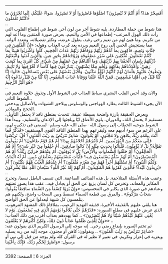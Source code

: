 ------------------------------------------------------------------------

أَفَسِحْرٌ هذا؟ أَمْ أَنْتُمْ لا تُبْصِرُونَ؟ اصْلَوْها فَاصْبِرُوا أَوْ لا تَصْبِرُوا، سَواءٌ عَلَيْكُمْ،
إِنَّما تُجْزَوْنَ ما كُنْتُمْ تَعْمَلُونَ»  
..  
هذا شوط من حملة المطاردة. يليه شوط آخر من لون آخر. شوط في إطماع القلوب
التي رأت ذلك الهول المرعب- إطماعها في الأمن والنعيم. بعرض صورة المتقين
وما أعد لهم من تكريم. وما هيئ لهم من نعيم رخي رغيد، يطول عرضه، وتكثر
تفصيلاته، وتتعدد ألوانه. مما يستجيش الحس إلى روح النعيم وبرده بعد كرب
العذاب وهوله: «إِنَّ الْمُتَّقِينَ فِي جَنَّاتٍ وَنَعِيمٍ. فاكِهِينَ بِما آتاهُمْ رَبُّهُمْ وَوَقاهُمْ
رَبُّهُمْ عَذابَ الْجَحِيمِ. كُلُوا وَاشْرَبُوا هَنِيئاً بِما كُنْتُمْ تَعْمَلُونَ. مُتَّكِئِينَ عَلى سُرُرٍ
مَصْفُوفَةٍ وَزَوَّجْناهُمْ بِحُورٍ عِينٍ. وَالَّذِينَ آمَنُوا وَاتَّبَعَتْهُمْ ذُرِّيَّتُهُمْ بِإِيمانٍ أَلْحَقْنا بِهِمْ
ذُرِّيَّتَهُمْ، وَما أَلَتْناهُمْ مِنْ عَمَلِهِمْ مِنْ شَيْءٍ، كُلُّ امْرِئٍ بِما كَسَبَ رَهِينٌ. وَأَمْدَدْناهُمْ
بِفاكِهَةٍ وَلَحْمٍ مِمَّا يَشْتَهُونَ. يَتَنازَعُونَ فِيها كَأْساً لا لَغْوٌ فِيها وَلا تَأْثِيمٌ. وَيَطُوفُ
عَلَيْهِمْ غِلْمانٌ لَهُمْ كَأَنَّهُمْ لُؤْلُؤٌ مَكْنُونٌ. وَأَقْبَلَ بَعْضُهُمْ عَلى بَعْضٍ يَتَساءَلُونَ. قالُوا:
إِنَّا كُنَّا قَبْلُ فِي أَهْلِنا مُشْفِقِينَ. فَمَنَّ اللَّهُ عَلَيْنا وَوَقانا عَذابَ السَّمُومِ. إِنَّا كُنَّا
مِنْ قَبْلُ نَدْعُوهُ إِنَّهُ هُوَ الْبَرُّ الرَّحِيمُ»  
..  
والآن وقد أحس القلب البشري سياط العذاب في الشوط الأول وتذوق حلاوة النعيم
في الشوط الثاني..  
الآن يجيء الشوط الثالث يطارد الهواجس والوساوس ويلاحق الشبهات والأضاليل
ويدحض الحجج والمعاذير.  
ويعرض الحقيقة بارزة واضحة بسيطة عنيفة. تتحدث بمنطق نافذ لا يحتمل
التأويل، مستقيم لا يحتمل اللف والدوران. يلوي الأعناق ليّا ويلجئها إلى
الإذعان والتسليم.. ويبدأ هذا الشوط بتوجيه الخطاب إلى رسول الله- صلى الله
عليه وسلم- ليمضي في تذكيره لهم، على الرغم من سوء أدبهم معه وليقرعهم بهذا
المنطق النافذ القوي المستقيم: «فَذَكِّرْ فَما أَنْتَ بِنِعْمَةِ رَبِّكَ بِكاهِنٍ وَلا مَجْنُونٍ.
أَمْ يَقُولُونَ: شاعِرٌ نَتَرَبَّصُ بِهِ رَيْبَ الْمَنُونِ؟ قُلْ: تَرَبَّصُوا فَإِنِّي مَعَكُمْ مِنَ الْمُتَرَبِّصِينَ.
أَمْ تَأْمُرُهُمْ أَحْلامُهُمْ بِهذا؟ أَمْ هُمْ قَوْمٌ طاغُونَ؟ أَمْ يَقُولُونَ تَقَوَّلَهُ؟ بَلْ لا يُؤْمِنُونَ.
فَلْيَأْتُوا بِحَدِيثٍ مِثْلِهِ إِنْ كانُوا صادِقِينَ. أَمْ خُلِقُوا مِنْ غَيْرِ شَيْءٍ؟ أَمْ هُمُ الْخالِقُونَ؟
أَمْ خَلَقُوا السَّماواتِ وَالْأَرْضَ؟ بَلْ لا يُوقِنُونَ. أَمْ عِنْدَهُمْ خَزائِنُ رَبِّكَ؟ أَمْ هُمُ
الْمُصَيْطِرُونَ؟ أَمْ لَهُمْ سُلَّمٌ يَسْتَمِعُونَ فِيهِ؟ فَلْيَأْتِ مُسْتَمِعُهُمْ بِسُلْطانٍ مُبِينٍ. أَمْ لَهُ
الْبَناتُ وَلَكُمُ الْبَنُونَ؟ أَمْ تَسْئَلُهُمْ أَجْراً فَهُمْ مِنْ مَغْرَمٍ مُثْقَلُونَ؟ أَمْ عِنْدَهُمُ الْغَيْبُ
فَهُمْ يَكْتُبُونَ؟ أَمْ يُرِيدُونَ كَيْداً؟ فَالَّذِينَ كَفَرُوا هُمُ الْمَكِيدُونَ. أَمْ لَهُمْ إِلهٌ غَيْرُ
اللَّهِ؟ سُبْحانَ اللَّهِ عَمَّا يُشْرِكُونَ» ..  
وعقب هذه الأسئلة المتلاحقة. بل هذه القذائف الصاعقة. التي تنسف الباطل
نسفا، وتحرج المكابر والمعاند، وتخرس كل لسان يزيغ عن الحق أو يجادل فيه..
عقب هذا يصور تعنتهم وعنادهم في صورة الذي يكابر في المحسوس: «وَإِنْ يَرَوْا
كِسْفاً مِنَ السَّماءِ ساقِطاً يَقُولُوا: سَحابٌ مَرْكُومٌ» . والفرق بين قطعة السماء تسقط
وبين السحاب واضح، ولكنهم هم يتلمسون كل شبهة ليعدلوا عن الحق الواضح.  
هنا يلقي عليهم بالقذيفة الأخيرة. قذيفة التهديد الرعيب، بملاقاة ذلك
المشهد المرهوب، الذي عرض عليهم في مطلع السورة: «فَذَرْهُمْ حَتَّى يُلاقُوا يَوْمَهُمُ
الَّذِي فِيهِ يُصْعَقُونَ. يَوْمَ لا يُغْنِي عَنْهُمْ كَيْدُهُمْ شَيْئاً وَلا هُمْ يُنْصَرُونَ» .. كما
يهددهم بعذاب أقرب من ذلك العذاب: «وَإِنَّ لِلَّذِينَ ظَلَمُوا عَذاباً دُونَ ذلِكَ، وَلكِنَّ
أَكْثَرَهُمْ لا يَعْلَمُونَ» ..  
ثم تختم السورة بإيقاع رضي رخي.. إنه موجه إلى الرسول الكريم الذي يقولون
عنه: «شاعِرٌ نَتَرَبَّصُ بِهِ رَيْبَ الْمَنُونِ» .. ويقولون: كاهن أو مجنون. موجه إليه من
ربه يسليه ويعزيه في إعزاز وتكريم. في تعبير لا نظير له في القرآن كله ولم
يوجه من قبل إلى نبي أو رسول: «وَاصْبِرْ لِحُكْمِ رَبِّكَ، فَإِنَّكَ بِأَعْيُنِنا،

------------------------------------------------------------------------

الجزء: 6 ¦ الصفحة: 3392
